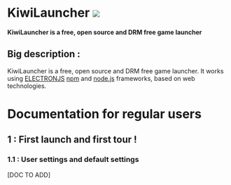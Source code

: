 # KiwiLauncher ![](http://gitea.lecabellec.fr/alexis/KiwiLauncer/media/branch/master/logo32x.png)
**KiwiLauncher is a free, open source and DRM free game launcher**
## Big description :
KiwiLauncher is a free, open source and DRM free game launcher.
It works using [ELECTRONJS](https://electronjs.org) [npm](https://npm.com) and [node.js](https://nodejs.org) frameworks, based on web technologies.
# Documentation for regular users
## 1 : First launch and first tour !
### 1.1 : User settings and default settings
[DOC TO ADD]

